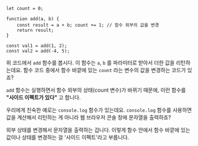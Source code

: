 ```JS
let count = 0; 

function add(a, b) { 
	const result = a + b; count += 1; // 함수 외부의 값을 변경 
	return result; 
} 

const val1 = add(1, 2); 
const val2 = add(-4, 5);
```
위 코드에서 `add` 함수를 봅시다.
이 함수는 `a`, `b` 를 파라미터로 받아서 더한 값을 리턴하는데요.
함수 코드 중에서 함수 바깥에 있는 `count` 라는 변수의 값을 변경하는 코드가 있죠?

`add` 함수는 실행하면서 함수 외부의 상태(count 변수)가 바뀌기 때문에,
이런 함수를 **"사이드 이펙트가 있다"** 고 합니다.

우리에게 친숙한 예로는 `console.log` 함수가 있는데요.
`console.log` 함수를 사용하면 값을 계산해서 리턴하는 게 아니라
웹 브라우저 콘솔 창에 문자열을 출력하죠?

외부 상태를 변경해서 문자열을 출력하는 겁니다.
이렇게 함수 안에서 함수 바깥에 있는 값이나 상태를 변경하는 걸 '사이드 이펙트'라고 부릅니다.